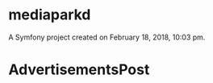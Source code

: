 mediaparkd
=========

A Symfony project created on February 18, 2018, 10:03 pm.
# AdvertisementsPost
